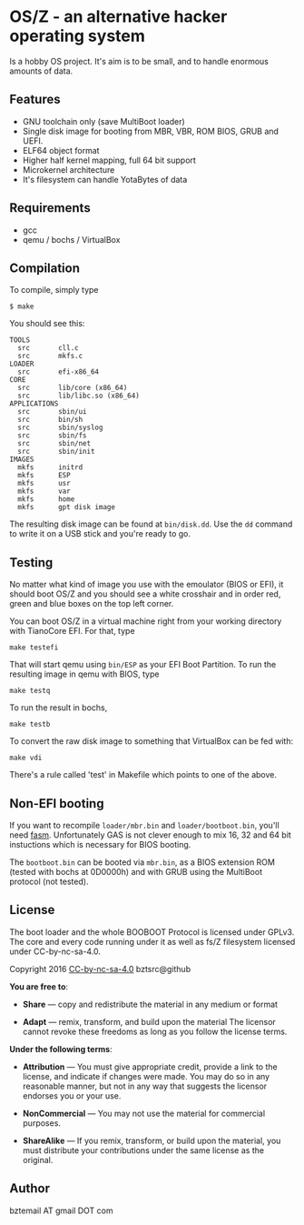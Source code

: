 OS/Z - an alternative hacker operating system
=============================================

Is a hobby OS project. It's aim is to be small, and to handle
enormous amounts of data.

Features
--------

 - GNU toolchain only (save MultiBoot loader)
 - Single disk image for booting from MBR, VBR, ROM BIOS, GRUB and UEFI.
 - ELF64 object format
 - Higher half kernel mapping, full 64 bit support
 - Microkernel architecture
 - It's filesystem can handle YotaBytes of data

Requirements
------------

- gcc
- qemu / bochs / VirtualBox

Compilation
-----------

To compile, simply type

```shell
$ make
```

You should see this:

```
TOOLS
  src		cll.c
  src		mkfs.c
LOADER
  src		efi-x86_64
CORE
  src		lib/core (x86_64)
  src		lib/libc.so (x86_64)
APPLICATIONS
  src		sbin/ui
  src		bin/sh
  src		sbin/syslog
  src		sbin/fs
  src		sbin/net
  src		sbin/init
IMAGES
  mkfs		initrd
  mkfs		ESP
  mkfs		usr
  mkfs		var
  mkfs		home
  mkfs		gpt disk image
```

The resulting disk image can be found at `bin/disk.dd`. Use the `dd`
command to write it on a USB stick and you're ready to go.

Testing
-------

No matter what kind of image you use with the emoulator (BIOS or EFI),
it should boot OS/Z and you should see a white crosshair and in order
red, green and blue boxes on the top left corner.

You can boot OS/Z in a virtual machine right from your working directory
with TianoCore EFI. For that, type

```shell
make testefi
```

That will start qemu using `bin/ESP` as your EFI Boot Partition. To run
the resulting image in qemu with BIOS, type

```shell
make testq
```

To run the result in bochs,

```shell
make testb
```

To convert the raw disk image to something that VirtualBox can be fed with:

```shell
make vdi
```

There's a rule called 'test' in Makefile which points to one of the above.

Non-EFI booting
---------------

If you want to recompile `loader/mbr.bin` and `loader/bootboot.bin`, you'll need [fasm](http://flatassembler.net).
Unfortunately GAS is not clever enough to mix 16, 32 and 64 bit instuctions which is necessary for BIOS booting.

The `bootboot.bin` can be booted via `mbr.bin`, as a BIOS extension ROM (tested with bochs at 0D0000h) and with
GRUB using the MultiBoot protocol (not tested).

License
-------

The boot loader and the whole BOOBOOT Protocol is licensed under GPLv3. The core and every code running under
it as well as fs/Z filesystem licensed under CC-by-nc-sa-4.0.

 Copyright 2016 [CC-by-nc-sa-4.0](https://creativecommons.org/licenses/by-nc-sa/4.0/) bztsrc@github
 
**You are free to**:

 - **Share** — copy and redistribute the material in any medium or format

 - **Adapt** — remix, transform, and build upon the material
     The licensor cannot revoke these freedoms as long as you follow
     the license terms.
 
**Under the following terms**:

 - **Attribution** — You must give appropriate credit, provide a link to
     the license, and indicate if changes were made. You may do so in
     any reasonable manner, but not in any way that suggests the
     licensor endorses you or your use.

 - **NonCommercial** — You may not use the material for commercial purposes.

 - **ShareAlike** — If you remix, transform, or build upon the material,
     you must distribute your contributions under the same license as
     the original.

Author
------

bztemail AT gmail DOT com
